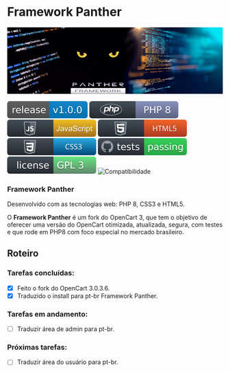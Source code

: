 Framework Panther
================

<img src="https://github.com/framework-panther/panther/blob/main/img/framework-panther-banner.png">
<p align="left">
    <a href="./CHANGELOG.md"><img src="https://github.com/framework-panther/panther/blob/main/img/pantherversion.svg" alt="Última versão"></a>
    <a href="https://www.php.net/releases/8.0/pt_BR.php" target="_blank"><img src="https://github.com/framework-panther/panther/blob/main/img/php.svg" alt="PHP:8"></a>
    <a href="https://www.javascript.com/" target="_blank"><img src="https://github.com/framework-panther/panther/blob/main/img/javascript.svg" alt="JavaScript"></a>
    <a href="https://www.w3schools.com/html/"><img src="https://github.com/framework-panther/panther/blob/main/img/html5.svg" alt="HTML5"></a>
    <a href="https://www.w3schools.com/css/" target="_blank"><img src="https://github.com/framework-panther/panther/blob/main/img/css3.svg" alt="CSS3"></a>
    <a href="https://github.com" target="_blank"><img src="https://github.com/framework-panther/panther/blob/main/img/test.svg" alt="Test"></a>
    <a href="https://www.gnu.org/licenses/gpl-3.0.pt-br.html" target="_blank"><img src="https://github.com/framework-panther/panther/blob/main/img/licenca.svg" alt="License"></a>
	<img src="https://img.shields.io/badge/opencart-3.0.3.3-blue.svg" alt="Compatibilidade">
</p>

### Framework Panther

Desenvolvido com as tecnologias web: PHP 8, CSS3 e HTML5.

O **Framework Panther** é um fork do OpenCart 3, que tem o objetivo de oferecer uma versão do OpenCart otimizada, atualizada, segura, com testes e que rode em PHP8 com foco especial no mercado brasileiro.


## Roteiro

### Tarefas concluídas:

- [x] Feito o fork do OpenCart 3.0.3.6.
- [x] Traduzido o install para pt-br Framework Panther.

### Tarefas em andamento:

- [ ] Traduzir área de admin para pt-br.

### Próximas tarefas:

- [ ] Traduzir área do usuário para pt-br.
